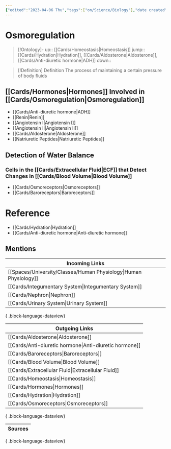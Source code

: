 ```yaml
---
{"edited":"2023-04-06 Thu","tags":["on/Science/Biology"],"date created":"2022-04-13 Wed","dg-publish":true,"permalink":"/cards/osmoregulation/","dgPassFrontmatter":true}
---
```


# Osmoregulation

> [!Ontology]-
> up:: [[Cards/Homeostasis\|Homeostasis]]
> jump:: [[Cards/Hydration\|Hydration]], [[Cards/Aldosterone\|Aldosterone]], [[Cards/Anti-diuretic hormone\|ADH]]
> down:: 

> [!Definition] Definition
> The process of maintaining a certain pressure of body fluids

## [[Cards/Hormones\|Hormones]] Involved in [[Cards/Osmoregulation\|Osmoregulation]]

- [[Cards/Anti-diuretic hormone\|ADH]]
- [[Renin\|Renin]]
- [[Angiotensin I\|Angiotensin I]]
- [[Angiotensin II\|Angiotensin II]]
- [[Cards/Aldosterone\|Aldosterone]]
- [[Natriuretic Peptides\|Natriuretic Peptides]]

## Detection of Water Balance

### Cells in the [[Cards/Extracellular Fluid\|ECF]] that Detect Changes in [[Cards/Blood Volume\|Blood Volume]]

- [[Cards/Osmoreceptors\|Osmoreceptors]]
- [[Cards/Baroreceptors\|Baroreceptors]]

# Reference

- [[Cards/Hydration\|Hydration]]
- [[Cards/Anti-diuretic hormone\|Anti-diuretic hormone]]

## Mentions

| Incoming Links                                                      |
| ------------------------------------------------------------------- |
| [[Spaces/University/Classes/Human Physiology\|Human Physiology]] |
| [[Cards/Integumentary System\|Integumentary System]]             |
| [[Cards/Nephron\|Nephron]]                                       |
| [[Cards/Urinary System\|Urinary System]]                         |

{ .block-language-dataview}

| Outgoing Links                                            |
| --------------------------------------------------------- |
| [[Cards/Aldosterone\|Aldosterone]]                     |
| [[Cards/Anti-diuretic hormone\|Anti-diuretic hormone]] |
| [[Cards/Baroreceptors\|Baroreceptors]]                 |
| [[Cards/Blood Volume\|Blood Volume]]                   |
| [[Cards/Extracellular Fluid\|Extracellular Fluid]]     |
| [[Cards/Homeostasis\|Homeostasis]]                     |
| [[Cards/Hormones\|Hormones]]                           |
| [[Cards/Hydration\|Hydration]]                         |
| [[Cards/Osmoreceptors\|Osmoreceptors]]                 |

{ .block-language-dataview}

| Sources |
| ------- |

{ .block-language-dataview}